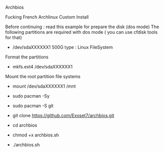 Archbios

Fucking French Archlinux Custom Install

Before continuing : read this example for prepare the disk  (dos mode)
The following partitions are required with dos mode  ( you can use cfdisk tools for that)
  - /dev/sdaXXXXXX1     500G       type :  Linux FileSystem
  
Format the partitions
  - mkfs.ext4 /dev/sdaXXXXXX1
  
Mount the root partition file systems

  - mount /dev/sdaXXXXXX1 /mnt

  - sudo pacman -Sy
  - sudo pacman -S git
  - git clone https://github.com/Exoset7/archbios.git
  - cd archbios
  - chmod +x archbios.sh
  - ./archbios.sh
